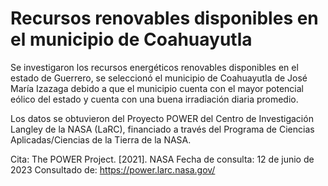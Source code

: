 # Recursos renovables disponibles en el municipio de Coahuayutla
Se investigaron los recursos energéticos renovables disponibles en el estado de Guerrero, se seleccionó el municipio de Coahuayutla de José María Izazaga debido a que el municipio cuenta con el mayor potencial eólico del estado y cuenta con una buena irradiación diaria promedio.

Los datos se obtuvieron del Proyecto POWER del Centro de Investigación Langley de la NASA (LaRC), financiado a través del Programa de Ciencias Aplicadas/Ciencias de la Tierra de la NASA.

Cita: The POWER Project. [2021]. NASA Fecha de consulta: 12 de junio de 2023 Consultado de: https://power.larc.nasa.gov/
